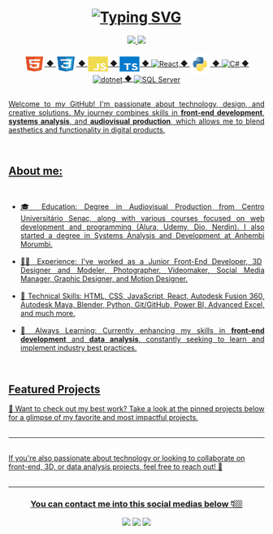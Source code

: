 <h1 align="center">
<a href="https://git.io/typing-svg"><img src="https://readme-typing-svg.herokuapp.com?font=Ubuntu&weight=500&size=40&pause=1000&color=15F72A&center=true&vCenter=true&width=635&height=80&lines=Hi+there!+👋;You+can+call+me+João+Castro;Welcome+to+my+GitHub+profile+😁" alt="Typing SVG" /></a>
</h1>

<div align="center">
  <a href="https://github.com/joaoacastro">
  <img height="180em" src="https://github-readme-stats-sigma-five.vercel.app/api?username=joaoacastro&show_icons=true&theme=onedark&include_all_commits=true&count_private=true"/> 
  <img height="180em" src="https://github-readme-stats.vercel.app/api/top-langs/?username=joaoacastro&layout=compact&langs_count=6&theme=onedark"/>
</div>
    
<div align="center" style="display: inline_block"><br>
  <img align="center" alt="HTML" height="30" width="40" src="https://raw.githubusercontent.com/devicons/devicon/master/icons/html5/html5-original.svg">
  ◆
  <img align="center" alt="CSS" height="30" width="40" src="https://raw.githubusercontent.com/devicons/devicon/master/icons/css3/css3-original.svg">
  ◆
  <img align="center" alt="Js" height="30" width="40" src="https://raw.githubusercontent.com/devicons/devicon/master/icons/javascript/javascript-plain.svg">
  ◆
  <img align="center" alt="Ts" height="30" width="40" src="https://raw.githubusercontent.com/devicons/devicon/master/icons/typescript/typescript-plain.svg">
  ◆
  <img align="center" alt="React" height="40" width="40" src="https://cdn4.iconfinder.com/data/icons/logos-3/600/React.js_logo-512.png">
  ◆
  <img align="center" alt="PY" height ="40" width="40" src="https://raw.githubusercontent.com/github/explore/80688e429a7d4ef2fca1e82350fe8e3517d3494d/topics/python/python.png"> 
  ◆
  <img align="center" alt="C#" height="30" width="30" src="https://miro.medium.com/v2/resize:fit:1400/0*1o5jsGnQ6xijKFIm.png">
  ◆
  <img align="center" alt="dotnet" height="30" width="30" src="https://static.wikia.nocookie.net/logopedia/images/c/c7/Microsoft_.NET_StartupImage.svg/revision/latest/scale-to-width-down/512?cb=20200629113510">
  ◆
  <img align="center" alt="SQL Server" height="30" width="30" src="https://encrypted-tbn0.gstatic.com/images?q=tbn:ANd9GcSqSUBVncK8kDmMVHcaKdG97v1eun4XG7NB-w&s">
</div>
    <br>

  <p align="justify"> Welcome to my GitHub! I'm passionate about technology, design, and creative solutions. My journey combines skills in <strong>front-end development</strong>, <strong>systems analysis</strong>, and <strong>audiovisual production</strong>, which allows me to blend aesthetics and functionality in digital products.</p>
    <br>

## About me:

<div>
    <br>
    <ul align="justify">
        <li>
            🎓 Education: Degree in Audiovisual Production from Centro Universitário Senac, along with various courses focused on web development and programming (Alura, Udemy, Dio, Nerdin). I also started a degree in Systems Analysis and Development at Anhembi Morumbi.
        </li>
            <br>
        <li>
            👨‍💻 Experience: I've worked as a Junior Front-End Developer, 3D Designer and Modeler, Photographer, Videomaker, Social Media Manager, Graphic Designer, and Motion Designer.
        </li>
            <br>
        <li>
            🔧 Technical Skills: HTML, CSS, JavaScript, React, Autodesk Fusion 360, Autodesk Maya, Blender, Python, Git/GitHub, Power BI, Advanced Excel, and much more.
        </li>
            <br>
        <li>
            🌱 Always Learning: Currently enhancing my skills in <strong>front-end development</strong> and <strong>data analysis</strong>, constantly seeking to learn and implement industry best practices.
        </li>
    </Ul>
    <br>
</div>
<div>

## Featured Projects

<div align="justify">
    🚀 Want to check out my best work? Take a look at the pinned projects below for a glimpse of my favorite and most impactful projects.
</div>
<br>
<hr>
<br>
<div salign="justify">
    If you're also passionate about technology or looking to collaborate on front-end, 3D, or data analysis projects, feel free to reach out! 🚀
</div>
<br>

<hr>
<div align="center">
  
### You can contact me into this social medias below 👇🏼

<div> 
 
  <a href = "mailto:joaoaccastro@gmail.com"><img src="https://img.shields.io/badge/-Gmail-%23333?style=for-the-badge&logo=gmail&logoColor=white"></a>
  <a href="https://www.linkedin.com/in/joao-ac-castro" target="_blank"><img src="https://img.shields.io/badge/-LinkedIn-%230077B5?style=for-the-badge&logo=linkedin&logoColor=white"></a> 
  <a href="https://instagram.com/jonnycastro" target="_blank"><img src="https://img.shields.io/badge/-Instagram-%23E4405F?style=for-the-badge&logo=instagram&logoColor=white"></a>
 
</div>
</div>

